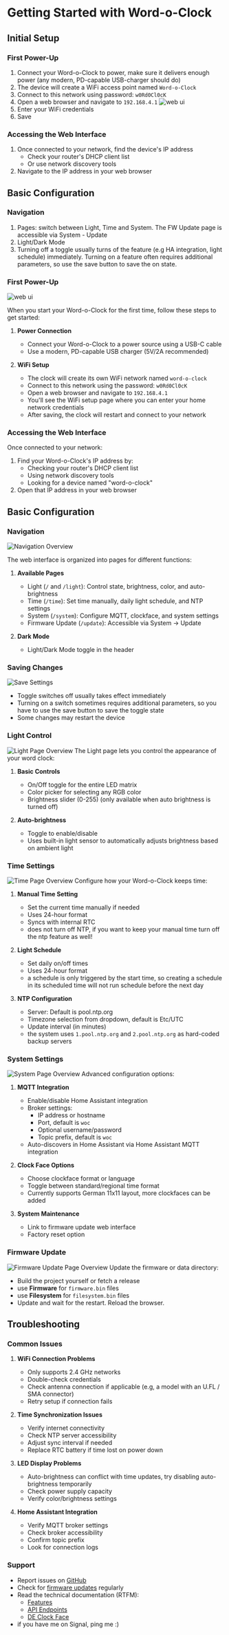 # Getting Started with Word-o-Clock

## Initial Setup



### First Power-Up
1. Connect your Word-o-Clock to power, make sure it delivers enough power (any modern, PD-capable USB-charger should do)
2. The device will create a WiFi access point named `Word-o-Clock`
3. Connect to this network using password: `w0Rd0Cl0cK`
4. Open a web browser and navigate to `192.168.4.1`
   ![web ui](images/ui_wifi.png "WiFi Web UI")
5. Enter your WiFi credentials
6. Save

### Accessing the Web Interface
1. Once connected to your network, find the device's IP address
   - Check your router's DHCP client list
   - Or use network discovery tools
2. Navigate to the IP address in your web browser

## Basic Configuration

### Navigation
1. Pages: switch between Light, Time and System. The FW Update page is accessible via System - Update
2. Light/Dark Mode
3. Turning off a toggle usually turns of the feature (e.g HA integration, light schedule) immediately. Turning on a feature often requires additional parameters, so use the save button to save the on state.



### First Power-Up

![web ui](images/ui_wifi.png "WiFi Web UI")

When you start your Word-o-Clock for the first time, follow these steps to get started:

1. **Power Connection**
   - Connect your Word-o-Clock to a power source using a USB-C cable
   - Use a modern, PD-capable USB charger (5V/2A recommended)

2. **WiFi Setup**
   - The clock will create its own WiFi network named `word-o-clock`
   - Connect to this network using the password: `w0Rd0Cl0cK`
   - Open a web browser and navigate to `192.168.4.1`
   - You'll see the WiFi setup page where you can enter your home network credentials
   - After saving, the clock will restart and connect to your network

### Accessing the Web Interface
Once connected to your network:
1. Find your Word-o-Clock's IP address by:
   - Checking your router's DHCP client list
   - Using network discovery tools
   - Looking for a device named "word-o-clock"
2. Open that IP address in your web browser

## Basic Configuration

### Navigation
![Navigation Overview](images/ui_navigation.png "Navigation UI")

The web interface is organized into pages for different functions:

1. **Available Pages**
   - Light (`/` and `/light`): Control state, brightness, color, and auto-brightness
   - Time (`/time`): Set time manually, daily light schedule, and NTP settings
   - System (`/system`): Configure MQTT, clockface, and system settings
   - Firmware Update (`/update`): Accessible via System → Update

2. **Dark Mode**
   - Light/Dark Mode toggle in the header

### Saving Changes
![Save Settings](images/ui_save.png "Save settings")

   - Toggle switches off usually takes effect immediately
   - Turning on a switch sometimes requires additional parameters, so you have to use the save button to save the toggle state
   - Some changes may restart the device

### Light Control
![Light Page Overview](images/page_light.png "Light Page Overview")
The Light page lets you control the appearance of your word clock:

1. **Basic Controls**
   - On/Off toggle for the entire LED matrix
   - Color picker for selecting any RGB color
   - Brightness slider (0-255) (only available when auto brightness is turned off)

2. **Auto-brightness**
   - Toggle to enable/disable
   - Uses built-in light sensor to automatically adjusts brightness based on ambient light

### Time Settings
![Time Page Overview](images/page_time.png "Time Page Overview")
Configure how your Word-o-Clock keeps time:

1. **Manual Time Setting**
   - Set the current time manually if needed
   - Uses 24-hour format
   - Syncs with internal RTC
   - does not turn off NTP, if you want to keep your manual time turn off the ntp feature as well!

2. **Light Schedule**
   - Set daily on/off times
   - Uses 24-hour format
   - a schedule is only triggered by the start time, so creating a schedule in its scheduled time will not run schedule before the next day

3. **NTP Configuration**
   - Server: Default is pool.ntp.org
   - Timezone selection from dropdown, default is Etc/UTC
   - Update interval (in minutes)
   - the system uses `1.pool.ntp.org` and `2.pool.ntp.org` as hard-coded backup servers

### System Settings
![System Page Overview](images/page_system.png "System Page Overview")
Advanced configuration options:

1. **MQTT Integration**
   - Enable/disable Home Assistant integration
   - Broker settings:
     - IP address or hostname
     - Port, default is `woc`
     - Optional username/password
     - Topic prefix, default is `woc`
   - Auto-discovers in Home Assistant via Home Assistant MQTT integration

2. **Clock Face Options**
   - Choose clockface format or language
   - Toggle between standard/regional time format
   - Currently supports German 11x11 layout, more clockfaces can be added

3. **System Maintenance**
   - Link to firmware update web interface
   - Factory reset option

### Firmware Update
![Firmware Update Page Overview](images/page_update.png "Firmware Update Page Overview")
Update the firmware or data directory:
   - Build the project yourself or fetch a release
   - use **Firmware** for `firmware.bin` files
   - use **Filesystem** for `filesystem.bin` files
   - Update and wait for the restart. Reload the browser.

## Troubleshooting

### Common Issues

1. **WiFi Connection Problems**
   - Only supports 2.4 GHz networks
   - Double-check credentials
   - Check antenna connection if applicable (e.g, a model with an U.FL / SMA connector)
   - Retry setup if connection fails

2. **Time Synchronization Issues**
   - Verify internet connectivity
   - Check NTP server accessibility
   - Adjust sync interval if needed
   - Replace RTC battery if time lost on power down

3. **LED Display Problems**
   - Auto-brightness can conflict with time updates, try disabling auto-brightness temporarily
   - Check power supply capacity
   - Verify color/brightness settings

4. **Home Assistant Integration**
   - Verify MQTT broker settings
   - Check broker accessibility
   - Confirm topic prefix
   - Look for connection logs

### Support
- Report issues on [GitHub](https://github.com/mplogas/word-oclock/issues)
- Check for [firmware updates](https://github.com/mplogas/word-oclock/releases) regularly
- Read the technical documentation (RTFM):
  - [Features](./features.md)
  - [API Endpoints](./endpoints.md)
  - [DE Clock Face](./timeconverterde.md)
- if you have me on Signal, ping me :)

